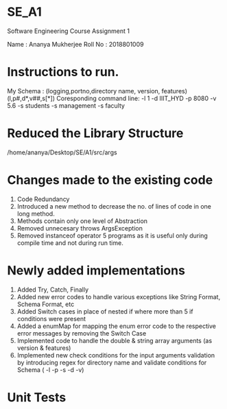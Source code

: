 # SE_A1
Software Engineering Course Assignment 1

Name    : Ananya Mukherjee
Roll No : 2018801009

# Instructions to run. 


My Schema : (logging,portno,directory name, version, features)
(l,p#,d*,v##,s[*])
Coresponding command line: -l 1 -d IIIT_HYD -p 8080 -v 5.6 -s students -s management -s faculty

# Reduced the Library Structure 
/home/ananya/Desktop/SE/A1/src/args

# Changes made to the existing code
1. Code Redundancy
2. Introduced a new method to decrease the no. of lines of code in one long method.
3. Methods contain only one level of Abstraction
4. Removed unnecesary throws ArgsException
5. Removed instanceof operator 5 programs as it is useful only during compile time and not during run time.

# Newly added implementations 
1. Added Try, Catch, Finally 
2. Added new error codes to handle various exceptions like String Format, Schema Format, etc 
3. Added Switch cases in place of nested if where more than 5 if conditions were present
4. Added a enumMap for mapping the enum error code to the respective error messages by removing the Switch Case
5. Implemented code to handle the double & string array arguments (as version & features)
6. Implemented new check conditions for the input arguments validation by introducing regex for directory name and validate conditions for Schema ( -l -p -s -d -v) 


# Unit Tests 

